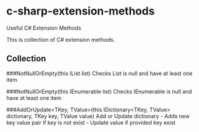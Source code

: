 # c-sharp-extension-methods
Useful C# Extension Methods

This is collection of C# extension methods.

## Collection
###NotNullOrEmpty<T>(this IList<T> list)
Checks List is null and have at least one item

###NotNullOrEmpty<T>(this IEnumerable<T> list)
Checks IEnumerable is null and have at least one item

###AddOrUpdate<TKey, TValue>(this IDictionary<TKey, TValue> dictionary, TKey key, TValue value)
Add or Update dictionary
     - Adds new key value pair if key is not exist
     - Update value if provided key exist


